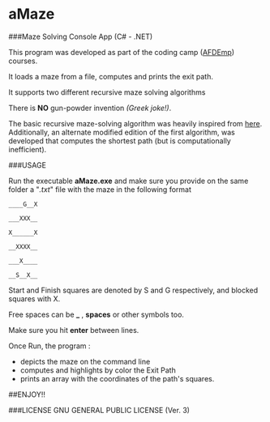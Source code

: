 # aMaze
###Maze Solving Console App (C# - .NET)

This program was developed as part of the coding camp ([AFDEmp]) courses.

It loads a maze from a file, computes and prints the exit path.

It supports two different recursive maze solving algorithms

There is **NO** gun-powder invention *(Greek joke!)*.

The basic recursive maze-solving algorithm was heavily inspired from [here]. 
Additionally, an alternate modified edition of the first algorithm, was developed that computes the shortest path (but is computationally inefficient).

###USAGE

Run the executable **aMaze.exe** and make sure you provide on the same folder a "*.txt*" file with the maze in the following format

``____G__X``

``___XXX__``

``X______X``

``__XXXX__``

``___X____``

``__S__X__``

Start and Finish squares are denoted by S and G respectively, and blocked squares with X.

Free spaces can be **_** ,  **spaces** or other symbols too.

Make sure you hit **enter** between lines. 

Once Run, the program :
- depicts the maze on the command line 
- computes and highlights by color the Exit Path
- prints an array with the coordinates of the path's squares.

##ENJOY!!


###LICENSE
GNU GENERAL PUBLIC LICENSE (Ver. 3)


[AFDEmp]: <http://www.afdemp.org/>
[here]: <http://interactivepython.org/runestone/static/pythonds/Recursion/ExploringaMaze.html>